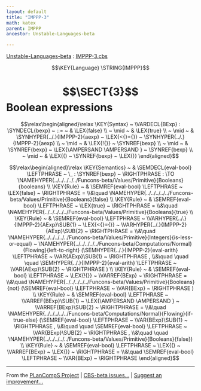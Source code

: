 ```yaml
---
layout: default
title: "IMPPP-3"
math: katex
parent: IMPPP
ancestor: Unstable-Languages-beta

---
```


[Unstable-Languages-beta] : [IMPPP-3.cbs]

$$\KEY{Language} \STRING{IMPPP}$$

# $$\SECT{3}$$ Boolean expressions
           


$$\relax\begin{aligned}\relax
  \KEY{Syntax} ~ 
    \VARDECL{BExp} : \SYNDECL{bexp}
      ~ ::= ~ &
      \LEX{false} \\
      ~ \mid ~ &  \LEX{true} \\
      ~ \mid ~ &  \SYNHYPER{../.}{IMPPP-2}{aexp} ~ \LEX{<{}={}} ~ \SYNHYPER{../.}{IMPPP-2}{aexp} \\
      ~ \mid ~ &  \LEX{!{}} ~ \SYNREF{bexp} \\
      ~ \mid ~ &  \SYNREF{bexp} ~ \LEX{\AMPERSAND \AMPERSAND } ~ \SYNREF{bexp} \\
      ~ \mid ~ &  \LEX{(} ~ \SYNREF{bexp} ~ \LEX{)}
\end{aligned}$$

$$\relax\begin{aligned}\relax
  \KEY{Semantics} ~ 
  & \SEMDECL{eval-bool} \LEFTPHRASE ~ \_ : \SYNREF{bexp} ~ \RIGHTPHRASE  :  \TO \NAMEHYPER{../../../../../Funcons-beta/Values/Primitive}{Booleans}{booleans} 
\\
  \KEY{Rule} ~ 
    & \SEMREF{eval-bool} \LEFTPHRASE ~ \LEX{false} ~ \RIGHTPHRASE  = \\&\quad
      \NAMEHYPER{../../../../../Funcons-beta/Values/Primitive}{Booleans}{false}
\\
  \KEY{Rule} ~ 
    & \SEMREF{eval-bool} \LEFTPHRASE ~ \LEX{true} ~ \RIGHTPHRASE  = \\&\quad
      \NAMEHYPER{../../../../../Funcons-beta/Values/Primitive}{Booleans}{true}
\\
  \KEY{Rule} ~ 
    & \SEMREF{eval-bool} \LEFTPHRASE ~ \VARHYPER{../.}{IMPPP-2}{AExp}\SUB{1} ~ \LEX{<{}={}} ~ \VARHYPER{../.}{IMPPP-2}{AExp}\SUB{2} ~ \RIGHTPHRASE  = \\&\quad
      \NAMEHYPER{../../../../../Funcons-beta/Values/Primitive}{Integers}{is-less-or-equal} ~
        \NAMEHYPER{../../../../../Funcons-beta/Computations/Normal}{Flowing}{left-to-right}
          (\SEMHYPER{../.}{IMPPP-2}{eval-arith} \LEFTPHRASE ~ \VAR{AExp}\SUB{1} ~ \RIGHTPHRASE , \\&\quad \quad \quad 
           \SEMHYPER{../.}{IMPPP-2}{eval-arith} \LEFTPHRASE ~ \VAR{AExp}\SUB{2} ~ \RIGHTPHRASE )
\\
  \KEY{Rule} ~ 
    & \SEMREF{eval-bool} \LEFTPHRASE ~ \LEX{!{}} ~ \VARREF{BExp} ~ \RIGHTPHRASE  = \\&\quad
      \NAMEHYPER{../../../../../Funcons-beta/Values/Primitive}{Booleans}{not}
        (\SEMREF{eval-bool} \LEFTPHRASE ~ \VAR{BExp} ~ \RIGHTPHRASE )
\\
  \KEY{Rule} ~ 
    & \SEMREF{eval-bool} \LEFTPHRASE ~ \VARREF{BExp}\SUB{1} ~ \LEX{\AMPERSAND \AMPERSAND } ~ \VARREF{BExp}\SUB{2} ~ \RIGHTPHRASE  = \\&\quad
      \NAMEHYPER{../../../../../Funcons-beta/Computations/Normal}{Flowing}{if-true-else}
        (\SEMREF{eval-bool} \LEFTPHRASE ~ \VAR{BExp}\SUB{1} ~ \RIGHTPHRASE , \\&\quad \quad 
         \SEMREF{eval-bool} \LEFTPHRASE ~ \VAR{BExp}\SUB{2} ~ \RIGHTPHRASE , \\&\quad \quad 
         \NAMEHYPER{../../../../../Funcons-beta/Values/Primitive}{Booleans}{false})
\\
  \KEY{Rule} ~ 
    & \SEMREF{eval-bool} \LEFTPHRASE ~ \LEX{(} ~ \VARREF{BExp} ~ \LEX{)} ~ \RIGHTPHRASE  = \\&\quad
      \SEMREF{eval-bool} \LEFTPHRASE ~ \VAR{BExp} ~ \RIGHTPHRASE 
\end{aligned}$$



[Funcons-beta]: /CBS-beta/math/Funcons-beta
  "FUNCONS-BETA"
[Unstable-Funcons-beta]: /CBS-beta/math/Unstable-Funcons-beta
  "UNSTABLE-FUNCONS-BETA"
[Languages-beta]: /CBS-beta/math/Languages-beta
  "LANGUAGES-BETA"
[Unstable-Languages-beta]: /CBS-beta/math/Unstable-Languages-beta
  "UNSTABLE-LANGUAGES-BETA"
[CBS-beta]: /CBS-beta 
  "CBS-BETA"


____

From the [PLanCompS Project] | [CBS-beta issues...] | [Suggest an improvement...]

[IMPPP-3.cbs]: /CBS-beta/Unstable-Languages-beta/IMP-Plus-Plus/IMPPP-cbs/IMPPP/IMPPP-3/IMPPP-3.cbs
  "CBS SOURCE FILE"
[PLanCompS Project]: https://plancomps.github.io
  "PROGRAMMING LANGUAGE COMPONENTS AND SPECIFICATIONS PROJECT HOME PAGE"
[CBS-beta issues...]: https://github.com/plancomps/CBS-beta/issues
  "CBS-BETA ISSUE REPORTS ON GITHUB"
[Suggest an improvement...]: mailto:plancomps@gmail.com?Subject=CBS-beta%20-%20comment&Body=Re%3A%20CBS-beta%20specification%20at%20IMPPP/IMPPP-3/IMPPP-3.cbs%0A%0AComment/Query/Issue/Suggestion%3A%0A%0A%0ASignature%3A%0A 
  "GENERATE AN EMAIL TEMPLATE"
